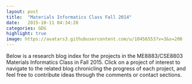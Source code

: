 ```yaml
---
layout: post
title:  "Materials Informatics Class Fall 2014"
date:   2015-10-11 04:34:20
categories: GDG
highlight: true
image: https://avatars3.githubusercontent.com/u/10456553?v=3&s=200
---
```

Below is a research blog index for the projects in the ME8883/CSE8803 Materials Informatics Class in Fall 2015. Click on a project of interest to navigate to the related blog chronicling the progress of each project, and feel free to contribute ideas through the comments or contact sections.
